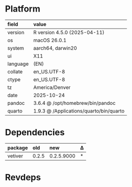 # Platform

|field    |value                                   |
|:--------|:---------------------------------------|
|version  |R version 4.5.0 (2025-04-11)            |
|os       |macOS 26.0.1                            |
|system   |aarch64, darwin20                       |
|ui       |X11                                     |
|language |(EN)                                    |
|collate  |en_US.UTF-8                             |
|ctype    |en_US.UTF-8                             |
|tz       |America/Denver                          |
|date     |2025-10-24                              |
|pandoc   |3.6.4 @ /opt/homebrew/bin/pandoc        |
|quarto   |1.9.3 @ /Applications/quarto/bin/quarto |

# Dependencies

|package |old   |new        |Δ  |
|:-------|:-----|:----------|:--|
|vetiver |0.2.5 |0.2.5.9000 |*  |

# Revdeps

